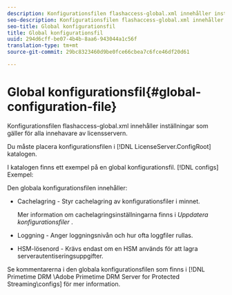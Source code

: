 ```yaml
---
description: Konfigurationsfilen flashaccess-global.xml innehåller inställningar som gäller för alla innehavare av licensservern.
seo-description: Konfigurationsfilen flashaccess-global.xml innehåller inställningar som gäller för alla innehavare av licensservern.
seo-title: Global konfigurationsfil
title: Global konfigurationsfil
uuid: 294d6cff-be07-4b4b-8aa6-943044a1c56f
translation-type: tm+mt
source-git-commit: 29bc8323460d9be0fce66cbea7c6fce46df20d61

---
```



# Global konfigurationsfil{#global-configuration-file}

Konfigurationsfilen flashaccess-global.xml innehåller inställningar som gäller för alla innehavare av licensservern.

Du måste placera konfigurationsfilen i [!DNL LicenseServer.ConfigRoot] katalogen.

I katalogen finns ett exempel på en global konfigurationsfil. [!DNL configs] Exempel:

Den globala konfigurationsfilen innehåller:

* Cachelagring - Styr cachelagring av konfigurationsfiler i minnet.

   Mer information om cachelagringsinställningarna finns i *Uppdatera konfigurationsfiler* .
* Loggning - Anger loggningsnivån och hur ofta loggfiler rullas.
* HSM-lösenord - Krävs endast om en HSM används för att lagra serverautentiseringsuppgifter.

Se kommentarerna i den globala konfigurationsfilen som finns i [!DNL Primetime DRM <DVD>\Adobe Primetime DRM Server for Protected Streaming\configs] för mer information.
